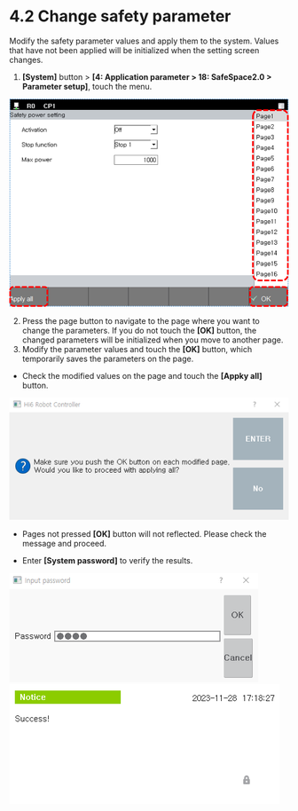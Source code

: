 ﻿# 4.2 Change safety parameter

Modify the safety parameter values and apply them to the system. Values that have not been applied will be initialized when the setting screen changes.

1. **\[System]** button > **\[4: Application parameter > 18: SafeSpace2.0 > Parameter setup]**, touch the menu.

![](../_assets/4/4-1-5-1.png)

2. Press the page button to navigate to the page where you want to change the parameters. If you do not touch the **\[OK]** button, the changed parameters will be initialized when you move to another page.
3. Modify the parameter values and touch the **\[OK]** button, which temporarily saves the parameters on the page.

* Check the modified values on the page and touch the **\[Appky all]** button.

![](../_assets/4/4-1-5-2.png)

* Pages not pressed **\[OK]** button will not reflected. Please check the message and proceed.

* Enter **\[System password]** to verify the results.

![](../_assets/4/4-1-5-3.png) ![](../_assets/4/4-1-5-4.png)